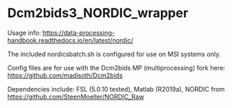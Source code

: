 # Dcm2bids3_NORDIC_wrapper

Usage info: https://data-processing-handbook.readthedocs.io/en/latest/nordic/

The included nordicsbatch.sh is configured for use on MSI systems only.

Config files are for use with the Dcm2bids MP (multiprocessing) fork here: https://github.com/madisoth/Dcm2bids

Dependencies include: FSL (5.0.10 tested), Matlab (R2019a), NORDIC from https://github.com/SteenMoeller/NORDIC_Raw
